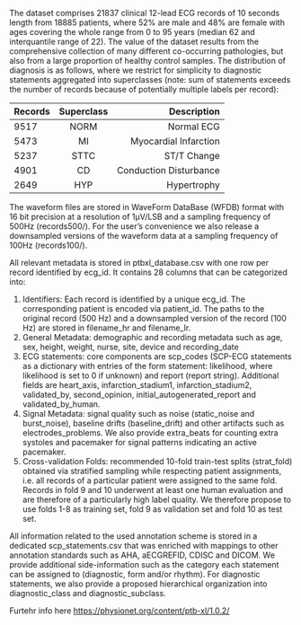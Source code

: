 The dataset comprises 21837 clinical 12-lead ECG records of 10 seconds length from 18885 patients, where 52% are male and 48% are female with ages covering the whole range from 0 to 95 years (median 62 and interquantile range of 22). The value of the dataset results from the comprehensive collection of many different co-occurring pathologies, but also from a large proportion of healthy control samples. The distribution of diagnosis is as follows, where we restrict for simplicity to diagnostic statements aggregated into superclasses (note: sum of statements exceeds the number of records because of potentially multiple labels per record):

|Records	|Superclass	|Description|
|----------|:-------------:|------:|
|9517	 |  NORM | Normal ECG |
|5473	 |  MI	 |  Myocardial  Infarction |
| 5237 |	STTC |	ST/T Change |
| 4901 |	CD   |	Conduction Disturbance |
| 2649 |	HYP  |	Hypertrophy |


The waveform files are stored in WaveForm DataBase (WFDB) format with 16 bit precision at a resolution of 1μV/LSB and a sampling frequency of 500Hz (records500/). For the user’s convenience we also release a downsampled versions of the waveform data at a sampling frequency of 100Hz (records100/).

All relevant metadata is stored in ptbxl_database.csv with one row per record identified by ecg_id. It contains 28 columns that can be categorized into:

1. Identifiers: Each record is identified by a unique ecg_id. The corresponding patient is encoded via patient_id. The paths to the original record (500 Hz) and a downsampled version of the record (100 Hz) are stored in filename_hr and filename_lr.
2. General Metadata: demographic and recording metadata such as age, sex, height, weight, nurse, site, device and recording_date
3. ECG statements: core components are scp_codes (SCP-ECG statements as a dictionary with entries of the form statement: likelihood, where likelihood is set to 0 if unknown) and report (report string). Additional fields are heart_axis, infarction_stadium1, infarction_stadium2, validated_by, second_opinion, initial_autogenerated_report and validated_by_human.
4. Signal Metadata: signal quality such as noise (static_noise and burst_noise), baseline drifts (baseline_drift) and other artifacts such as electrodes_problems. We also provide extra_beats for counting extra systoles and pacemaker for signal patterns indicating an active pacemaker.
5. Cross-validation Folds: recommended 10-fold train-test splits (strat_fold) obtained via stratified sampling while respecting patient assignments, i.e. all records of a particular patient were assigned to the same fold. Records in fold 9 and 10 underwent at least one human evaluation and are therefore of a particularly high label quality. We therefore propose to use folds 1-8 as training set, fold 9 as validation set and fold 10 as test set.

All information related to the used annotation scheme is stored in a dedicated scp_statements.csv that was enriched with mappings to other annotation standards such as AHA, aECGREFID, CDISC and DICOM. We provide additional side-information such as the category each statement can be assigned to (diagnostic, form and/or rhythm). For diagnostic statements, we also provide a proposed hierarchical organization into diagnostic_class and diagnostic_subclass.

Furtehr info here https://physionet.org/content/ptb-xl/1.0.2/

